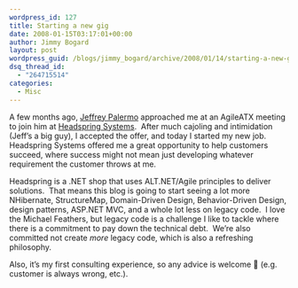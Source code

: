 ```yaml
---
wordpress_id: 127
title: Starting a new gig
date: 2008-01-15T03:17:01+00:00
author: Jimmy Bogard
layout: post
wordpress_guid: /blogs/jimmy_bogard/archive/2008/01/14/starting-a-new-gig.aspx
dsq_thread_id:
  - "264715514"
categories:
  - Misc
---
```

A few months ago, [Jeffrey Palermo](http://codebetter.com/blogs/jeffrey.palermo/default.aspx) approached me at an AgileATX meeting to join him at [Headspring Systems](http://www.headspringsystems.com/index.jsp).&nbsp; After much cajoling and intimidation (Jeff&#8217;s a big guy), I accepted the offer, and today I started my new job.&nbsp; Headspring Systems offered me a great opportunity to help customers succeed, where success might not mean just developing whatever requirement the customer throws at me.

Headspring is a .NET shop that uses ALT.NET/Agile principles to deliver solutions.&nbsp; That means this blog is going to start seeing a lot more NHibernate, StructureMap, Domain-Driven Design, Behavior-Driven Design, design patterns, ASP.NET MVC, and a whole lot less on legacy code.&nbsp; I love the Michael Feathers, but legacy code is a challenge I like to tackle where there is a commitment to pay down the technical debt.&nbsp; We&#8217;re also committed not create _more_ legacy code, which is also a refreshing philosophy.

Also, it&#8217;s my first consulting experience, so any advice is welcome 🙂 (e.g. customer is always wrong, etc.).